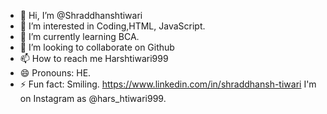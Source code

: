 - 👋 Hi, I’m @Shraddhanshtiwari
- 👀 I’m interested in Coding,HTML, JavaScript.
- 🌱 I’m currently learning BCA.
- 💞️ I’m looking to collaborate on Github
- 📫 How to reach me Harshtiwari999
- 😄 Pronouns: HE.
- ⚡ Fun fact: Smiling.
https://www.linkedin.com/in/shraddhansh-tiwari
I'm on Instagram as @hars_htiwari999.
